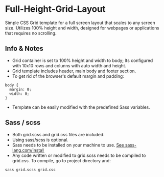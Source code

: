 # Full-Height-Grid-Layout
Simple CSS Grid template for a full screen layout that scales to any screen size. Utilizes 100% height and width, designed for webpages or applications that requires no scrolling.

## Info &amp; Notes
- Grid container is set to 100% height and width to body; Its configured with 10x10 rows and colunns with auto width and height.
- Grid template includes header, main body and footer section. 
- To get rid of the browser's default margin and padding:
```
body {
  margin: 0;
  width: 0;
}
```  
- Template can be easily modified with the predefined Sass variables.  


## Sass / scss
- Both grid.scss and grid.css files are included. 
- Using sass/scss is optional.
- Sass needs to be installed on your machine to use. [See sass-lang.com/install](https://sass-lang.com/install)
- Any code written or modified to grid.scss needs to be compiled to grid.css. To compile, go to project directory and: 
```
sass grid.scss grid.css
```
